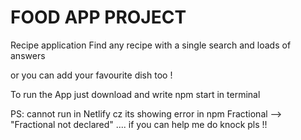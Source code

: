 # FOOD APP  PROJECT

Recipe application 
Find any recipe with a single search and loads of answers

or you can add your favourite dish too !

To run the App just download and write npm start in terminal 

PS: cannot run in Netlify cz its showing error in npm Fractional --> "Fractional not declared" 
                  .... if you can help me do knock pls !!

